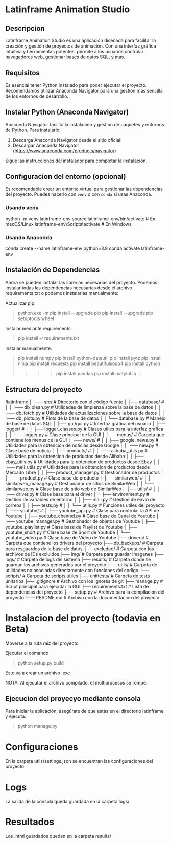 # Latinframe Animation Studio

## Descripcion

Latinframe Animation Studio es una aplicación diseñada para facilitar la creación y gestión de proyectos de animación. Con una interfaz gráfica intuitiva y herramientas potentes, permite a los usuarios controlar navegadores web, gestionar bases de datos SQL, y más.

## Requisitos

Es esencial tener Python instalado para poder ejecutar el proyecto. Recomendamos utilizar Anaconda Navigator para una gestión más sencilla de los entornos de desarrollo.

## Instalar Python (Anaconda Navigator)

Anaconda Navigator facilita la instalación y gestión de paquetes y entornos de Python. Para instalarlo:

1. Descarga Anaconda Navigator desde el sitio oficial:
2. Descargar Anaconda Navigator (https://www.anaconda.com/products/navigator)

Sigue las instrucciones del instalador para completar la instalación.

## Configuracion del entorno (opcional)
Es recomendable crear un entorno virtual para gestionar las dependencias del proyecto. Puedes hacerlo con `venv` o con `conda` si usas Anaconda.

### Usando venv
python -m venv latinframe-env
source latinframe-env/bin/activate  # En macOS/Linux
latinframe-env\Scripts\activate  # En Windows

### Usando Anaconda
conda create --name latinframe-env python=3.8
conda activate latinframe-env

## Instalación de Dependencias

Ahora se pueden instalar las librerias necesarias del proyecto. Podemos instalar todas las dependencias necesarias desde el archivo requirements.txt o podemos instalarlas manualmente:

Actualizar pip:

> python.exe -m pip install --upgrade pip
> pip install --upgrade pip setuptools wheel

Instalar mediante requirements:

> pip install -r requirements.txt

Instalar manualmente:

> pip install numpy
> pip install python-dateutil
> pip install pytz
> pip install ninja
> pip install requests
> pip install beautifulsoup4
> pip install cython
>>>> pip install pandas
> pip install matplotlib
> ...

## Estructura del proyecto
/latinframe
│
├── src/                          # Directorio con el código fuente
│   ├── database/                 #
│   │   ├── db_clean.py           # Utilidades de limpienza sobre la base de datos
│   │   ├── db_fetch.py           # Utilidades de actualizaciones sobre la base de datos
│   │   ├── db_plots.py           # Plots de la base de datos
│   │   └── database.py           # Manejo de base de datos SQL
│   ├── gui/gui.py                # Interfaz gráfica del usuario
│   ├── logger/                   #
│   │   ├── logger_classes.py     # Clases utiles para la interfaz grafica
│   │   └── logger.py             # Clase principal de la GUI
│   ├── menus/                    # Carpeta que contiene los menus de la GUI
│   ├── news/                     #
│   │   ├── google_news.py        # Utilidades para la obtencion de noticias desde Google
│   │   └── new.py                # Clase base de noticia
│   ├── products/                 #
│   │   ├── alibaba_utils.py      # Utilidades para la obtencion de productos desde Alibaba
│   │   ├── ebay_utils.py         # Utilidades para la obtencion de productos desde Ebay
│   │   ├── meli_utils.py         # Utilidades para la obtencion de productos desde Mercado Libre
│   │   ├── product_manager.py    # Gestionador de productos
│   │   └── product.py            # Clase base de producto
│   ├── similarweb/               #
│   │   ├── similarweb_manage.py  # Gestionador de sitios de  SimilarWeb
│   │   └── similarweb.py         # Clase base de sitio web de SimilarWeb
│   ├── utils/                    #
│   │   ├── driver.py             # Clase base para el driver
│   │   ├── environment.py        # Gestion de variables de entorno
│   │   ├── mail.py               # Gestion de envio de correos
│   │   ├── tests.py              #
│   │   └── utils.py              # Funciones utiles del proyecto
│   └── youtube/                  #
│       ├── youtube_api.py        # Clase para controlar la API de Youtube
│       ├── youtube_channel.py    # Clase base de Canal de Youtube
│       ├── youtube_manager.py    # Gestionador de objetos de Youtube
│       ├── youtube_playlist.py   # Clase base de Playlist de Youtube
│       ├── youtube_short.py      # Clase base de Short de Youtube
│       └── youtube_video.py      # Clase base de Video de Youtube
├── drivers/                      # Carpeta que contiene los drivers del proyecto
├── db_backups/                   # Carpeta para resguardos de la base de datos
├── excluded/                     # Carpeta con los archivos de IDs excluidos
├── img/                          # Carpeta para guardar imagenes
├── logs/                         # Carpeta de logs del sistema
├── results/                      # Carpeta donde se guardan los archivos generados por el proyecto
├── utils/                        # Carpeta de utilidades no asociadas directamente con funciones del codigo
├── scripts/                      # Carpeta de scripts utiles
├── unittests/                    # Carpeta de tests unitarios
├── .gitignore                    # Archivo con los ignores de git
├── manage.py                     # Script principal para ejecutar la GUI
├── requirements.txt              # Lista de dependencias del proyecto
├── setup.py                      # Archivo para la compilacion del proyecto
└── README.md                     # Archivo con la documentación del proyecto

# Instalacion del proyecto (todavia en Beta)

Moverse a la ruta raiz del proyecto

Ejecutar el comando

> python setup.py build

Esto va a crear un archivo .exe

NOTA: Al ejecutar el archivo compilado, el multiprocesos se rompe.

## Ejecucion del proyecyo mediante consola

Para iniciar la aplicación, asegúrate de que estás en el directorio latinframe y ejecuta:

> python manage.py

# Configuraciones

En la carpeta utils/settings.json se encuentran las configuraciones del proyecto

# Logs

La salida de la consola queda guardada en la carpeta logs/

# Resultados

Los .html guardados quedan en la carpeta results/